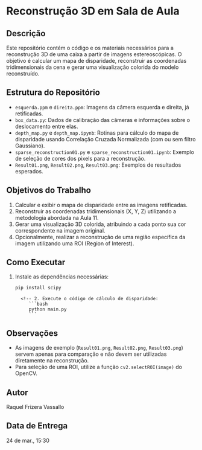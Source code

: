# Reconstrução 3D em Sala de Aula

## Descrição

Este repositório contém o código e os materiais necessários para a reconstrução 3D de uma caixa a partir de imagens estereoscópicas. O objetivo é calcular um mapa de disparidade, reconstruir as coordenadas tridimensionais da cena e gerar uma visualização colorida do modelo reconstruído.

## Estrutura do Repositório

- `esquerda.ppm` e `direita.ppm`: Imagens da câmera esquerda e direita, já retificadas.
- `box_data.py`: Dados de calibração das câmeras e informações sobre o deslocamento entre elas.
- `depth_map.py` e `depth_map.ipynb`: Rotinas para cálculo do mapa de disparidade usando Correlação Cruzada Normalizada (com ou sem filtro Gaussiano).
- `sparse_reconstruction01.py` e `sparse_reconstruction01.ipynb`: Exemplo de seleção de cores dos pixels para a reconstrução.
- `Result01.png`, `Result02.png`, `Result03.png`: Exemplos de resultados esperados.

## Objetivos do Trabalho

1. Calcular e exibir o mapa de disparidade entre as imagens retificadas.
2. Reconstruir as coordenadas tridimensionais (X, Y, Z) utilizando a metodologia abordada na Aula 11.
3. Gerar uma visualização 3D colorida, atribuindo a cada ponto sua cor correspondente na imagem original.
4. Opcionalmente, realizar a reconstrução de uma região específica da imagem utilizando uma ROI (Region of Interest).

## Como Executar

1.  Instale as dependências necessárias:
    ```bash
    pip install scipy
    ```
          <!-- 2. Execute o código de cálculo de disparidade:
             ```bash
             python main.py
             ```
       <!-- 2. Realize a reconstrução 3D:
          ```bash
          python sparse_reconstruction01.py
          ```
    <!-- 2. Visualize os resultados gerados. -->

## Observações

- As imagens de exemplo (`Result01.png`, `Result02.png`, `Result03.png`) servem apenas para comparação e não devem ser utilizadas diretamente na reconstrução.
- Para seleção de uma ROI, utilize a função `cv2.selectROI(image)` do OpenCV.

## Autor

Raquel Frizera Vassallo

## Data de Entrega

24 de mar., 15:30

